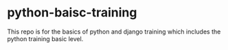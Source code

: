 # python-baisc-training
This repo is for the basics of python and django training which includes the python training basic level.
